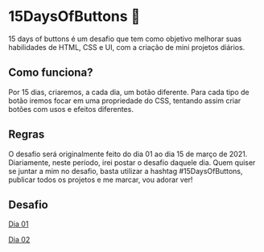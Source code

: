 # 15DaysOfButtons 🚀

15 days of buttons é um desafio que tem como objetivo melhorar suas habilidades de HTML, CSS e UI, com a criação de mini projetos diários.

## Como funciona?

Por 15 dias, criaremos, a cada dia, um botão diferente. Para cada tipo de botão iremos focar em uma propriedade do CSS, tentando assim criar botões com usos e efeitos diferentes.

## Regras

O desafio será originalmente feito do dia 01 ao dia 15 de março de 2021. Diariamente, neste período, irei postar o desafio daquele dia. 
Quem quiser se juntar a mim no desafio, basta utilizar a hashtag #15DaysOfButtons, publicar todos os projetos e me marcar, vou adorar ver!


## Desafio

[Dia 01](https://github.com/juligaioso/15DaysOfButtons/tree/main/Desafio/Dia%2001)

[Dia 02](https://github.com/juligaioso/15DaysOfButtons/tree/main/Desafio/Dia%2002)
